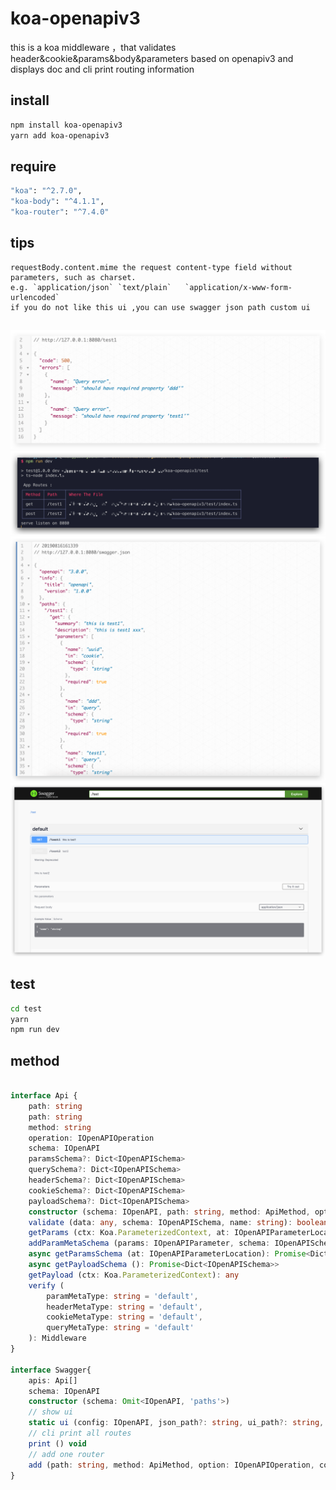 # koa-openapiv3
this is a koa middleware ，that validates header&amp;cookie&amp;params&amp;body&amp;parameters based on openapiv3 and displays doc and cli print routing information

## install
```bash
npm install koa-openapiv3
yarn add koa-openapiv3
```

## require
```bash
"koa": "^2.7.0",
"koa-body": "^4.1.1",
"koa-router": "^7.4.0"
```

## tips
```
requestBody.content.mime the request content-type field without parameters, such as charset.
e.g. `application/json` `text/plain`   `application/x-www-form-urlencoded`
if you do not like this ui ,you can use swagger json path custom ui
```
## 
![errors tips](./example/1-min.png)
![cli print routes](./example/2-min.png)
![swagger api json](./example/3-min.png)
![swagger api ui](./example/5-min.png)

## test
```bash
cd test
yarn
npm run dev
```

## method
```ts

interface Api {
    path: string
    path: string
    method: string
    operation: IOpenAPIOperation
    schema: IOpenAPI
    paramsSchema?: Dict<IOpenAPISchema>
    querySchema?: Dict<IOpenAPISchema>
    headerSchema?: Dict<IOpenAPISchema>
    cookieSchema?: Dict<IOpenAPISchema>
    payloadSchema?: Dict<IOpenAPISchema>
    constructor (schema: IOpenAPI, path: string, method: ApiMethod, option: IOpenAPIOperation)
    validate (data: any, schema: IOpenAPISchema, name: string): boolean
    getParams (ctx: Koa.ParameterizedContext, at: IOpenAPIParameterLocation): any
    addParamMetaSchema (params: IOpenAPIParameter, schema: IOpenAPISchema | undefined, root: IOpenAPISchema): IOpenAPISchema
    async getParamsSchema (at: IOpenAPIParameterLocation): Promise<Dict<IOpenAPISchema>>
    async getPayloadSchema (): Promise<Dict<IOpenAPISchema>>
    getPayload (ctx: Koa.ParameterizedContext): any
    verify (
        paramMetaType: string = 'default',
        headerMetaType: string = 'default',
        cookieMetaType: string = 'default',
        queryMetaType: string = 'default'
    ): Middleware
}

interface Swagger{
    apis: Api[]
    schema: IOpenAPI
    constructor (schema: Omit<IOpenAPI, 'paths'>)
    // show ui 
    static ui (config: IOpenAPI, json_path?: string, ui_path?: string, web_index_path?: string, web_static_path?: string): Koa.Middleware
    // cli print all routes
    print () void
    // add one router
    add (path: string, method: ApiMethod, option: IOpenAPIOperation, components?: IOpenAPIComponent): Api
} 
```
